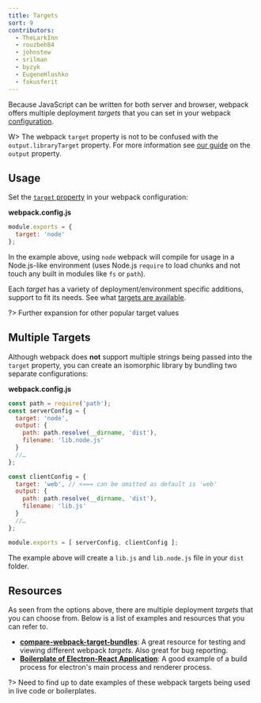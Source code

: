 ```yaml
---
title: Targets
sort: 9
contributors:
  - TheLarkInn
  - rouzbeh84
  - johnstew
  - srilman
  - byzyk
  - EugeneHlushko
  - fokusferit
---
```


Because JavaScript can be written for both server and browser, webpack offers multiple deployment _targets_ that you can set in your webpack [configuration](/configuration).

W> The webpack `target` property is not to be confused with the `output.libraryTarget` property. For more information see [our guide](/concepts/output/) on the `output` property.

## Usage

Set the [`target` property](/configuration/target/#target) in your webpack configuration:

__webpack.config.js__

```javascript
module.exports = {
  target: 'node'
};
```

In the example above, using `node` webpack will compile for usage in a Node.js-like environment (uses Node.js `require` to load chunks and not touch any built in modules like `fs` or `path`).

Each _target_ has a variety of deployment/environment specific additions, support to fit its needs. See what [targets are available](/configuration/target/).

?> Further expansion for other popular target values

## Multiple Targets

Although webpack does __not__ support multiple strings being passed into the `target` property, you can create an isomorphic library by bundling two separate configurations:

__webpack.config.js__

```javascript
const path = require('path');
const serverConfig = {
  target: 'node',
  output: {
    path: path.resolve(__dirname, 'dist'),
    filename: 'lib.node.js'
  }
  //…
};

const clientConfig = {
  target: 'web', // <=== can be omitted as default is 'web'
  output: {
    path: path.resolve(__dirname, 'dist'),
    filename: 'lib.js'
  }
  //…
};

module.exports = [ serverConfig, clientConfig ];
```

The example above will create a `lib.js` and `lib.node.js` file in your `dist` folder.

## Resources

As seen from the options above, there are multiple deployment _targets_ that you can choose from. Below is a list of examples and resources that you can refer to.

-  __[compare-webpack-target-bundles](https://github.com/TheLarkInn/compare-webpack-target-bundles)__: A great resource for testing and viewing different webpack _targets_. Also great for bug reporting.
- __[Boilerplate of Electron-React Application](https://github.com/chentsulin/electron-react-boilerplate)__: A good example of a build process for electron's main process and renderer process.

?> Need to find up to date examples of these webpack targets being used in live code or boilerplates.
